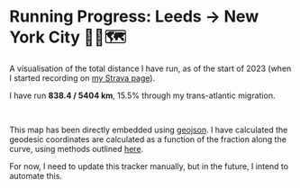 # Running Progress: Leeds -> New York City 🏃‍♂🗺
A visualisation of the total distance I have run, as of the start of 2023 (when I started recording on [my Strava page](https://www.strava.com/athletes/53847048)).

I have run **838.4 / 5404 km**, 15.5% through my trans-atlantic migration. 

<div style="text-align: center; padding: 8px;">
  <script src="https://embed.github.com/view/geojson/jamesphilbrick/personal-website/main/pages/running-leeds-to-nyc/geojson_data.geojson"></script>
</div>

This map has been directly embedded using [geojson](https://datatracker.ietf.org/doc/html/rfc7946).
I have calculated the geodesic coordinates are calculated as a function of the fraction along the curve, using methods outlined [here](http://www.movable-type.co.uk/scripts/latlong.html).

For now, I need to update this tracker manually, but in the future, I intend to automate this. 
